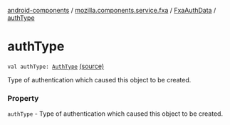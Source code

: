 [android-components](../../index.md) / [mozilla.components.service.fxa](../index.md) / [FxaAuthData](index.md) / [authType](./auth-type.md)

# authType

`val authType: `[`AuthType`](../../mozilla.components.concept.sync/-auth-type/index.md) [(source)](https://github.com/mozilla-mobile/android-components/blob/master/components/service/firefox-accounts/src/main/java/mozilla/components/service/fxa/Types.kt#L42)

Type of authentication which caused this object to be created.

### Property

`authType` - Type of authentication which caused this object to be created.